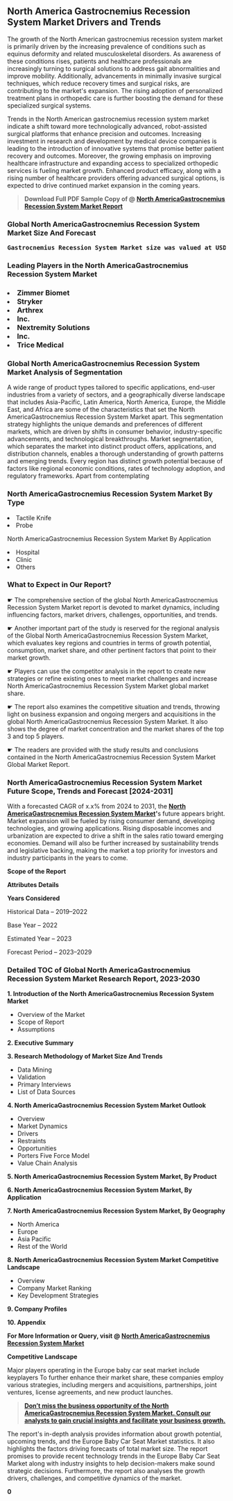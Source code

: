 <p> <h2>North America Gastrocnemius Recession System Market Drivers and Trends</h2><p>The growth of the North American gastrocnemius recession system market is primarily driven by the increasing prevalence of conditions such as equinus deformity and related musculoskeletal disorders. As awareness of these conditions rises, patients and healthcare professionals are increasingly turning to surgical solutions to address gait abnormalities and improve mobility. Additionally, advancements in minimally invasive surgical techniques, which reduce recovery times and surgical risks, are contributing to the market's expansion. The rising adoption of personalized treatment plans in orthopedic care is further boosting the demand for these specialized surgical systems.</p><p>Trends in the North American gastrocnemius recession system market indicate a shift toward more technologically advanced, robot-assisted surgical platforms that enhance precision and outcomes. Increasing investment in research and development by medical device companies is leading to the introduction of innovative systems that promise better patient recovery and outcomes. Moreover, the growing emphasis on improving healthcare infrastructure and expanding access to specialized orthopedic services is fueling market growth. Enhanced product efficacy, along with a rising number of healthcare providers offering advanced surgical options, is expected to drive continued market expansion in the coming years.</p></p><blockquote id="" class=""><strong>Download Full PDF Sample Copy of @&nbsp;<a href="https://www.verifiedmarketreports.com/download-sample/?rid=543016&utm_source=GitHub-Jan&utm_medium=262" target="_blank">North AmericaGastrocnemius Recession System Market Report</a>&nbsp;&nbsp;</strong></blockquote><h3 id="" class=""><strong>Global&nbsp;North AmericaGastrocnemius Recession System Market Size And Forecast</strong></h3><pre class="reader-text-block__code-block"><strong>Gastrocnemius Recession System Market size was valued at USD 0.45 Billion in 2022 and is projected to reach USD 0.75 Billion by 2030, growing at a CAGR of 7.4% from 2024 to 2030.</strong></pre><h3 id="" class="">Leading Players in the&nbsp;North AmericaGastrocnemius Recession System Market</h3><h3 class=""></Li><Li>Zimmer Biomet</Li><Li> Stryker</Li><Li> Arthrex</Li><Li> Inc.</Li><Li> Nextremity Solutions</Li><Li> Inc.</Li><Li> Trice Medical</h3><h3 id="" class="">Global&nbsp;North AmericaGastrocnemius Recession System Market Analysis of Segmentation</h3><p id="" class="">A wide range of product types tailored to specific applications, end-user industries from a variety of sectors, and a geographically diverse landscape that includes Asia-Pacific, Latin America, North America, Europe, the Middle East, and Africa are some of the characteristics that set the North AmericaGastrocnemius Recession System Market apart. This segmentation strategy highlights the unique demands and preferences of different markets, which are driven by shifts in consumer behavior, industry-specific advancements, and technological breakthroughs. Market segmentation, which separates the market into distinct product offers, applications, and distribution channels, enables a thorough understanding of growth patterns and emerging trends. Every region has distinct growth potential because of factors like regional economic conditions, rates of technology adoption, and regulatory frameworks. Apart from contemplating</p><h3 id="" class="">North AmericaGastrocnemius Recession System Market&nbsp;By Type</h3><p></Li><Li>Tactile Knife</Li><Li> Probe</p><div class="" data-test-id=""><p>North AmericaGastrocnemius Recession System Market&nbsp;By Application</p></div><p class=""></Li><Li>Hospital</Li><Li> Clinic</Li><Li> Others</p><div class="" data-test-id=""><h3><span class="">What to Expect in Our Report?</span></h3></div><div class="" data-test-id=""><p><span class="">☛ The comprehensive section of the global North AmericaGastrocnemius Recession System Market report is devoted to market dynamics, including influencing factors, market drivers, challenges, opportunities, and trends.</span></p></div><div class="" data-test-id=""><p><span class="">☛ Another important part of the study is reserved for the regional analysis of the Global North AmericaGastrocnemius Recession System Market, which evaluates key regions and countries in terms of growth potential, consumption, market share, and other pertinent factors that point to their market growth.</span></p></div><div class="" data-test-id=""><p><span class="">☛ Players can use the competitor analysis in the report to create new strategies or refine existing ones to meet market challenges and increase North AmericaGastrocnemius Recession System Market global market share.</span></p></div><div class="" data-test-id=""><p><span class="">☛ The report also examines the competitive situation and trends, throwing light on business expansion and ongoing mergers and acquisitions in the global North AmericaGastrocnemius Recession System Market. It also shows the degree of market concentration and the market shares of the top 3 and top 5 players.</span></p></div><div class="" data-test-id=""><p><span class="">☛ The readers are provided with the study results and conclusions contained in the North AmericaGastrocnemius Recession System Market Global Market Report.</span></p></div><div class="" data-test-id=""><h3><span class="">North AmericaGastrocnemius Recession System Market Future Scope, Trends and Forecast [2024-2031]</span></h3></div><div class="" data-test-id=""><p><span class="">With a forecasted CAGR of x.x% from 2024 to 2031, the <strong><a href="https://www.verifiedmarketreports.com/download-sample/?rid=543016&utm_source=GitHub-Jan&utm_medium=262" target="_blank">North AmericaGastrocnemius Recession System Market</a>'</strong>s future appears bright. Market expansion will be fueled by rising consumer demand, developing technologies, and growing applications. Rising disposable incomes and urbanization are expected to drive a shift in the sales ratio toward emerging economies. Demand will also be further increased by sustainability trends and legislative backing, making the market a top priority for investors and industry participants in the years to come.</span></p><p id="ember66" class="ember-view reader-text-block__paragraph"><strong>Scope of the Report</strong></p><p id="ember67" class="ember-view reader-text-block__paragraph"><strong>Attributes Details</strong></p><p id="ember68" class="ember-view reader-text-block__paragraph"><strong>Years Considered</strong></p><p id="ember69" class="ember-view reader-text-block__paragraph">Historical Data &ndash; 2019&ndash;2022</p><p id="ember70" class="ember-view reader-text-block__paragraph">Base Year &ndash; 2022</p><p id="ember71" class="ember-view reader-text-block__paragraph">Estimated Year &ndash; 2023</p><p id="ember72" class="ember-view reader-text-block__paragraph">Forecast Period &ndash; 2023&ndash;2029</p></div><h3 id="" class="">Detailed TOC of Global North AmericaGastrocnemius Recession System Market Research Report, 2023-2030</h3><p id="" class=""><strong>1. Introduction of the North AmericaGastrocnemius Recession System Market</strong></p><ul><li>Overview of the Market</li><li>Scope of Report</li><li>Assumptions</li></ul><p id="" class=""><strong>2. Executive Summary</strong></p><p id="" class=""><strong>3. Research Methodology of Market Size And Trends</strong></p><ul><li>Data Mining</li><li>Validation</li><li>Primary Interviews</li><li>List of Data Sources</li></ul><p id="" class=""><strong>4. North AmericaGastrocnemius Recession System Market Outlook</strong></p><ul><li>Overview</li><li>Market Dynamics</li><li>Drivers</li><li>Restraints</li><li>Opportunities</li><li>Porters Five Force Model</li><li>Value Chain Analysis</li></ul><p id="" class=""><strong>5. North AmericaGastrocnemius Recession System Market, By Product</strong></p><p id="" class=""><strong>6. North AmericaGastrocnemius Recession System Market, By Application</strong></p><p id="" class=""><strong>7. North AmericaGastrocnemius Recession System Market, By Geography</strong></p><ul><li>North America</li><li>Europe</li><li>Asia Pacific</li><li>Rest of the World</li></ul><p id="" class=""><strong>8. North AmericaGastrocnemius Recession System Market Competitive Landscape</strong></p><ul><li>Overview</li><li>Company Market Ranking</li><li>Key Development Strategies</li></ul><p id="" class=""><strong>9. Company Profiles</strong></p><p id="" class=""><strong>10. Appendix</strong></p><p><strong>For More Information or Query, visit&nbsp;@ <a href="https://www.verifiedmarketreports.com/product/gastrocnemius-recession-system-market/" target="_blank">North AmericaGastrocnemius Recession System Market</a></strong></p><p id="ember61" class="ember-view reader-text-block__paragraph"><strong>Competitive Landscape</strong></p><p id="ember62" class="ember-view reader-text-block__paragraph">Major players operating in the Europe baby car seat market include keyplayers To further enhance their market share, these companies employ various strategies, including mergers and acquisitions, partnerships, joint ventures, license agreements, and new product launches.</p><blockquote id="ember63" class="ember-view reader-text-block__blockquote"><strong><a href="https://www.verifiedmarketreports.com/download-sample/?rid=543016&utm_source=GitHub-Jan&utm_medium=262" target="_blank">Don&rsquo;t miss the business opportunity of the North AmericaGastrocnemius Recession System Market. Consult our analysts to gain crucial insights and facilitate your business growth.</a></strong></blockquote><p id="ember64" class="ember-view reader-text-block__paragraph">The report's in-depth analysis provides information about growth potential, upcoming trends, and the Europe Baby Car Seat Market statistics. It also highlights the factors driving forecasts of total market size. The report promises to provide recent technology trends in the Europe Baby Car Seat Market along with industry insights to help decision-makers make sound strategic decisions. Furthermore, the report also analyses the growth drivers, challenges, and competitive dynamics of the market.</p><p class="ember-view reader-text-block__paragraph"><strong>0</strong></p>
